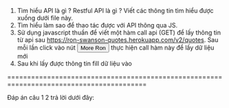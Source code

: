 1. Tìm hiểu API là gì ? Restful API là gì ? Viết các thông tin tìm hiểu được xuống dưới file này.
2. Tìm hiểu làm sao để thao tác được với API thông qua JS.
3. Sử dụng javascript thuần để viết một hàm call api (GET) để lấy thông tin từ api sau https://ron-swanson-quotes.herokuapp.com/v2/quotes. Sau mỗi lần click vào nút <button id="get-quote">More Ron</button> thực hiện call hàm này để lấy dữ liệu mới
4. Sau khi lấy được thông tin fill dữ liệu vào <blockquote id="quote" aria-live="polite">



=========================================================================================

Đáp án câu 1 2 trả lời dưới đây:
